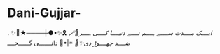 # Dani-Gujjar-
.   ✨🍃★────┼●•✨🎗️  *🪄🎀ایــــک مــــدت ســــے ہــــم نــــے دنیــــا کــــی ہــــر ضــــد چھــــوڑ دی✨🌸*   *|•🦋 دانـــــــی گــــــجــــ
